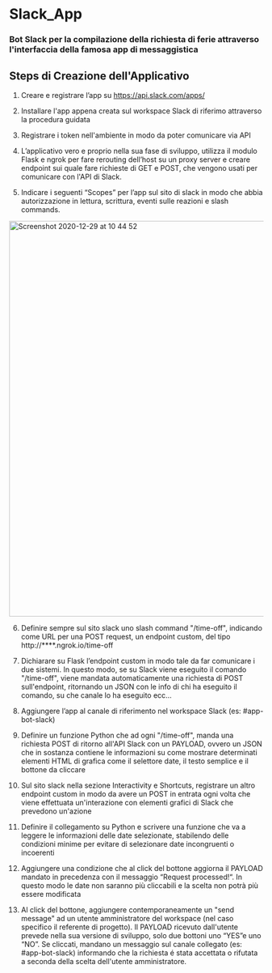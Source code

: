 # Slack_App
### Bot Slack per la compilazione della richiesta di ferie attraverso l'interfaccia della famosa app di messaggistica

## Steps di Creazione dell'Applicativo

1) Creare e registrare l’app su https://api.slack.com/apps/

2) Installare l'app appena creata sul workspace Slack di riferimo attraverso la procedura guidata

3) Registrare i token nell'ambiente in modo da poter comunicare via API

4) L’applicativo vero e proprio nella sua fase di sviluppo, utilizza il modulo Flask e ngrok per fare rerouting dell’host su un proxy server e creare endpoint sui quale fare richieste di GET e POST, che vengono usati per comunicare con l'API di Slack.

5) Indicare i seguenti “Scopes” per l’app sul sito di slack in modo che abbia autorizzazione in lettura, scrittura, eventi sulle reazioni e slash commands. <br>
<img width="782" alt="Screenshot 2020-12-29 at 10 44 52" src="https://user-images.githubusercontent.com/76904889/156947237-c56218fc-989e-4a89-9357-6481d1b6db3d.png">

6) Definire sempre sul sito slack uno slash command "/time-off", indicando come URL per una POST request, un endpoint custom, del tipo http://****.ngrok.io/time-off

7) Dichiarare su Flask l’endpoint custom in modo tale da far comunicare i due sistemi. In questo modo, se su Slack viene eseguito il comando "/time-off", viene mandata automaticamente una richiesta di POST sull'endpoint, ritornando un JSON con le info di chi ha eseguito il comando, su che canale lo ha eseguito ecc…

8) Aggiungere l’app al canale di riferimento nel workspace Slack (es: #app-bot-slack)

9) Definire un funzione Python che ad ogni "/time-off", manda una richiesta POST di ritorno all'API Slack con un PAYLOAD, ovvero un JSON che in sostanza contiene le informazioni su come mostrare determinati elementi HTML di grafica come il selettore date, il testo semplice e il bottone da cliccare

10) Sul sito slack nella sezione Interactivity e Shortcuts, registrare un altro endpoint custom in modo da avere un POST in entrata ogni volta che viene effettuata un'interazione con elementi grafici di Slack che prevedono un'azione

11) Definire il collegamento su Python e scrivere una funzione che va a leggere le informazioni delle date selezionate, stabilendo delle condizioni minime per evitare di selezionare date incongruenti o incoerenti

12) Aggiungere una condizione che al click del bottone aggiorna il PAYLOAD mandato in precedenza con il messaggio “Request processed!“. In questo modo le date non saranno più cliccabili e la scelta non potrà più essere modificata

13) Al click del bottone, aggiungere contemporaneamente un "send message" ad un utente amministratore del workspace (nel caso specifico il referente di progetto). Il PAYLOAD ricevuto dall'utente prevede nella sua versione di sviluppo, solo due bottoni uno “YES”e uno “NO”. Se cliccati, mandano un messaggio sul canale collegato (es: #app-bot-slack) informando che la richiesta é stata accettata o rifutata a seconda della scelta dell'utente amministratore.
